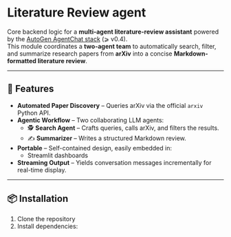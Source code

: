 # Literature Review agent

Core backend logic for a **multi-agent literature-review assistant** powered by the [AutoGen AgentChat stack](https://microsoft.github.io/autogen) (⩾ v0.4).  
This module coordinates a **two-agent team** to automatically search, filter, and summarize research papers from **arXiv** into a concise **Markdown-formatted literature review**.  

---

## 🚀 Features

- **Automated Paper Discovery** – Queries arXiv via the official `arxiv` Python API.  
- **Agentic Workflow** – Two collaborating LLM agents:  
  - 🕵️ **Search Agent** – Crafts queries, calls arXiv, and filters the results.  
  - ✍️ **Summarizer** – Writes a structured Markdown review.  
- **Portable** – Self-contained design, easily embedded in:
  - Streamlit dashboards  
- **Streaming Output** – Yields conversation messages incrementally for real-time display.  

---

## 📦 Installation

1. Clone the repository  
2. Install dependencies:  


